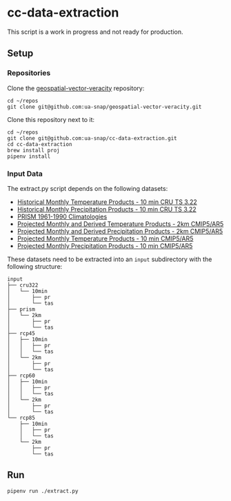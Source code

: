 # cc-data-extraction

This script is a work in progress and not ready for production.

## Setup

### Repositories

Clone the [geospatial-vector-veracity](https://github.com/ua-snap/geospatial-vector-veracity) repository:

```
cd ~/repos
git clone git@github.com:ua-snap/geospatial-vector-veracity.git
```

Clone this repository next to it:

```
cd ~/repos
git clone git@github.com:ua-snap/cc-data-extraction.git
cd cc-data-extraction
brew install proj
pipenv install
```

### Input Data

The extract.py script depends on the following datasets:

- [Historical Monthly Temperature Products - 10 min CRU TS 3.22](http://ckan.snap.uaf.edu/dataset/historical-monthly-temperature-products-10-min-cru-ts-3-22)
- [Historical Monthly Precipitation Products - 10 min CRU TS 3.22](http://ckan.snap.uaf.edu/dataset/historical-monthly-precipitation-products-10-min-cru-ts-3-22)
- [PRISM 1961-1990 Climatologies](http://ckan.snap.uaf.edu/dataset/prism-1961-1990-climatologies)
- [Projected Monthly and Derived Temperature Products - 2km CMIP5/AR5](http://ckan.snap.uaf.edu/dataset/projected-monthly-and-derived-temperature-products-2km-cmip5-ar5)
- [Projected Monthly and Derived Precipitation Products - 2km CMIP5/AR5](http://ckan.snap.uaf.edu/dataset/projected-monthly-and-derived-precipitation-products-2km-cmip5-ar5)
- [Projected Monthly Temperature Products - 10 min CMIP5/AR5](http://ckan.snap.uaf.edu/dataset/projected-monthly-temperature-products-10-min-cmip5-ar5)
- [Projected Monthly Precipitation Products - 10 min CMIP5/AR5](http://ckan.snap.uaf.edu/dataset/projected-monthly-precipitation-products-10-min-cmip5-ar5)

These datasets need to be extracted into an `input` subdirectory with the following structure:

```
input
├── cru322
│   └── 10min
│       ├── pr
│       └── tas
├── prism
│   └── 2km
│       ├── pr
│       └── tas
├── rcp45
│   ├── 10min
│   │   ├── pr
│   │   └── tas
│   └── 2km
│       ├── pr
│       └── tas
├── rcp60
│   ├── 10min
│   │   ├── pr
│   │   └── tas
│   └── 2km
│       ├── pr
│       └── tas
└── rcp85
    ├── 10min
    │   ├── pr
    │   └── tas
    └── 2km
        ├── pr
        └── tas
```

## Run

```
pipenv run ./extract.py
```
